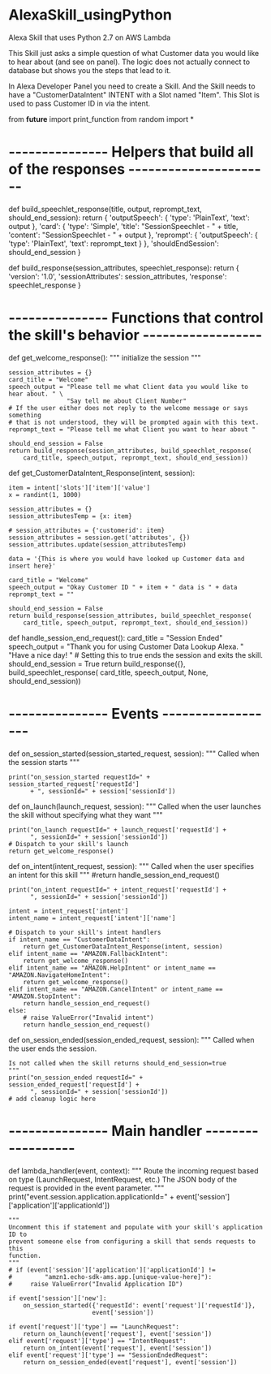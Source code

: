 # AlexaSkill_usingPython
Alexa Skill that uses Python 2.7 on AWS Lambda

This Skill just asks a simple question of what Customer data you would like to hear about (and see on panel).
The logic does not actually connect to database but shows you the steps that lead to it.

In Alexa Developer Panel you need to create a Skill. And the Skill needs to have a "CustomerDataIntent" INTENT with a Slot named "Item".
This Slot is used to pass Customer ID in via the intent.


from __future__ import print_function
from random import *

# --------------- Helpers that build all of the responses ----------------------

def build_speechlet_response(title, output, reprompt_text, should_end_session):
    return {
        'outputSpeech': {
            'type': 'PlainText',
            'text': output
        },
        'card': {
            'type': 'Simple',
            'title': "SessionSpeechlet - " + title,
            'content': "SessionSpeechlet - " + output
        },
        'reprompt': {
            'outputSpeech': {
                'type': 'PlainText',
                'text': reprompt_text
            }
        },
        'shouldEndSession': should_end_session
    }


def build_response(session_attributes, speechlet_response):
    return {
        'version': '1.0',
        'sessionAttributes': session_attributes,
        'response': speechlet_response
    }


# --------------- Functions that control the skill's behavior ------------------

def get_welcome_response():
    """ initialize the session    """

    session_attributes = {}
    card_title = "Welcome"
    speech_output = "Please tell me what Client data you would like to hear about. " \
                    "Say tell me about Client Number"
    # If the user either does not reply to the welcome message or says something
    # that is not understood, they will be prompted again with this text.
    reprompt_text = "Please tell me what Client you want to hear about " 
                    
    should_end_session = False
    return build_response(session_attributes, build_speechlet_response(
        card_title, speech_output, reprompt_text, should_end_session))
        
def get_CustomerDataIntent_Response(intent, session):

    item = intent['slots']['item']['value']
    x = randint(1, 1000)  
    
    session_attributes = {}
    session_attributesTemp = {x: item}
    
    # session_attributes = {'customerid': item}
    session_attributes = session.get('attributes', {})
    session_attributes.update(session_attributesTemp)
    
    data = '{This is where you would have looked up Customer data and insert here}'
    
    card_title = "Welcome"
    speech_output = "Okay Customer ID " + item + " data is " + data
    reprompt_text = ""
                    
    should_end_session = False
    return build_response(session_attributes, build_speechlet_response(
        card_title, speech_output, reprompt_text, should_end_session))        

        
def handle_session_end_request():
    card_title = "Session Ended"
    speech_output = "Thank you for using Customer Data Lookup Alexa. " \
                    "Have a nice day! "
    # Setting this to true ends the session and exits the skill.
    should_end_session = True
    return build_response({}, build_speechlet_response(
        card_title, speech_output, None, should_end_session))


# --------------- Events ------------------

def on_session_started(session_started_request, session):
    """ Called when the session starts """

    print("on_session_started requestId=" + session_started_request['requestId']
          + ", sessionId=" + session['sessionId'])


def on_launch(launch_request, session):
    """ Called when the user launches the skill without specifying what they
    want
    """

    print("on_launch requestId=" + launch_request['requestId'] +
          ", sessionId=" + session['sessionId'])
    # Dispatch to your skill's launch
    return get_welcome_response()


def on_intent(intent_request, session):
    """ Called when the user specifies an intent for this skill """
    #return handle_session_end_request()

    print("on_intent requestId=" + intent_request['requestId'] +
          ", sessionId=" + session['sessionId'])

    intent = intent_request['intent']
    intent_name = intent_request['intent']['name']

    # Dispatch to your skill's intent handlers
    if intent_name == "CustomerDataIntent":
        return get_CustomerDataIntent_Response(intent, session)    
    elif intent_name == "AMAZON.FallbackIntent":
        return get_welcome_response()
    elif intent_name == "AMAZON.HelpIntent" or intent_name == "AMAZON.NavigateHomeIntent":
        return get_welcome_response()
    elif intent_name == "AMAZON.CancelIntent" or intent_name == "AMAZON.StopIntent":
        return handle_session_end_request()
    else:
        # raise ValueError("Invalid intent")
        return handle_session_end_request()


def on_session_ended(session_ended_request, session):
    """ Called when the user ends the session.

    Is not called when the skill returns should_end_session=true
    """
    print("on_session_ended requestId=" + session_ended_request['requestId'] +
          ", sessionId=" + session['sessionId'])
    # add cleanup logic here


# --------------- Main handler ------------------

def lambda_handler(event, context):
    """ Route the incoming request based on type (LaunchRequest, IntentRequest,
    etc.) The JSON body of the request is provided in the event parameter.
    """
    print("event.session.application.applicationId=" +
          event['session']['application']['applicationId'])

    """
    Uncomment this if statement and populate with your skill's application ID to
    prevent someone else from configuring a skill that sends requests to this
    function.
    """
    # if (event['session']['application']['applicationId'] !=
    #         "amzn1.echo-sdk-ams.app.[unique-value-here]"):
    #     raise ValueError("Invalid Application ID")

    if event['session']['new']:
        on_session_started({'requestId': event['request']['requestId']},
                           event['session'])

    if event['request']['type'] == "LaunchRequest":
        return on_launch(event['request'], event['session'])
    elif event['request']['type'] == "IntentRequest":
        return on_intent(event['request'], event['session'])
    elif event['request']['type'] == "SessionEndedRequest":
        return on_session_ended(event['request'], event['session'])
